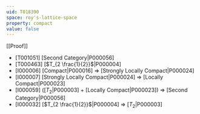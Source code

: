 ```yaml
---
uid: T018390
space: roy's-lattice-space
property: compact
value: false
---
```

[[Proof]]

* [T001051] [Second Category|P000056]
* [T000463] [$T_{2 \frac{1}{2}}$|P000004]
* [I000006] [Compact|P000016] => [Strongly Locally Compact|P000024]
* [I000007] [Strongly Locally Compact|P000024] => [Locally Compact|P000023]
* [I000059] ([$T_2$|P000003] + [Locally Compact|P000023]) => [Second Category|P000056]
* [I000032] [$T_{2 \frac{1}{2}}$|P000004] => [$T_2$|P000003]


